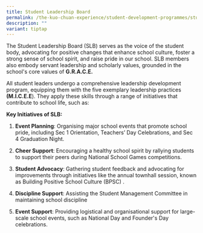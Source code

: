 ```yaml
---
title: Student Leadership Board
permalink: /the-kuo-chuan-experience/student-development-programmes/student-leadership-board/
description: ""
variant: tiptap
---
```

<p>The Student Leadership Board (SLB) serves as the voice of the student
body, advocating for positive changes that enhance school culture, foster
a strong sense of school spirit, and raise pride in our school. SLB members
also embody servant leadership and scholarly values, grounded in the school's
core values of <strong>G.R.A.C.E.</strong>
</p>
<p>All student leaders undergo a comprehensive leadership development program,
equipping them with the five exemplary leadership practices <strong>(M.I.C.E.E</strong>).
They apply these skills through a range of initiatives that contribute
to school life, such as:</p>
<p><strong>Key Initiatives of SLB:</strong>
</p>
<ol data-tight="true" class="tight">
<li>
<p><strong>Event Planning</strong>: Organising major school events that promote
school pride, including Sec 1 Orientation, Teachers’ Day Celebrations,
and Sec 4 Graduation Night.</p>
</li>
<li>
<p><strong>Cheer Support</strong>: Encouraging a healthy school spirit by
rallying students to support their peers during National School Games competitions.</p>
</li>
<li>
<p><strong>Student Advocacy</strong>: Gathering student feedback and advocating
for improvements through initiatives like the annual townhall session,
known as Building Positive School Culture (BPSC) .</p>
</li>
<li>
<p><strong>Discipline Support</strong>: Assisting the Student Management
Committee in maintaining school discipline</p>
</li>
<li>
<p><strong>Event Support</strong>: Providing logistical and organisational
support for large-scale school events, such as National Day and Founder's
Day celebrations.</p>
</li>
</ol>
<p></p>